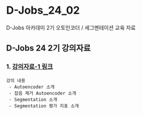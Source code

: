 # D-Jobs_24_02
D-Jobs 아카데미 2기 오토인코더 / 세그멘테이션 교육 자료 

## D-Jobs 24 2기 강의자료 

### 1. [강의자료-1 링크]()

    강의 내용 
     - Autoencoder 소개
     - 잡음 제거 Autoencoder 소개 
     - Segmentation 소개 
     - Segmentation 평가 지표 소개

